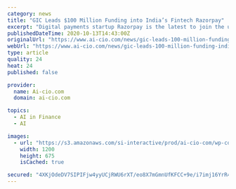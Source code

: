 ```yaml
---
category: news
title: "GIC Leads $100 Million Funding into India’s Fintech Razorpay"
excerpt: "Digital payments startup Razorpay is the latest to join the unicorn club in India after raising $100 million in a funding round led by Singapore sovereign wealth fund GIC. The Bangalore, India-based fintech company has a new valuation just north of $1 billion after its Series D funding round,"
publishedDateTime: 2020-10-13T14:43:00Z
originalUrl: "https://www.ai-cio.com/news/gic-leads-100-million-funding-indias-fintech-razorpay/"
webUrl: "https://www.ai-cio.com/news/gic-leads-100-million-funding-indias-fintech-razorpay/"
type: article
quality: 24
heat: 24
published: false

provider:
  name: Ai-cio.com
  domain: ai-cio.com

topics:
  - AI in Finance
  - AI

images:
  - url: "https://s3.amazonaws.com/si-interactive/prod/ai-cio-com/wp-content/uploads/2020/10/13102621/CIO-101320-CGIC-LeadsFunding-Fintech-iStock-1202705835-web.jpg"
    width: 1200
    height: 675
    isCached: true

secured: "4XKjOdeDV7SIPIFjw4yyUCjRWU6rXT/eo8X7mGmnUfKFCC+9e/i7imj16YrR42Q1Ay+LrBr5yQ/4zWRYw/0anRgsvD05XsLgrLmNU1BnD5F48GB3znt76+z3/cVN1m/uweR7PJUDmMEAcr9cZVLS0B69O1ZVyeevntJDA3C877s89GpuVK4NjW3Lspj5w8Mgs4ePv/E8ymWmeUBduVaKzJiUZTLdSxEHXq3pDQNWLsFA67Yuix3pyByo/YTqZaVqLDKHPXfB+AwDYo0TG0m2NH+nhm4u7NzadlaxnrrgZjpHNNU9P9auGpfJ7gtRxw6sOlyA7HaNf2RxjSgL88eJbex+XjOSCXGlXD0tTJQKuCA=;VC1ftUdYj9SEkniq9U26KA=="
---
```


